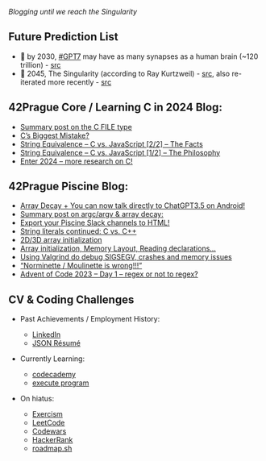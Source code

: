 _Blogging until we reach the Singularity_

## Future Prediction List
- 🤖 by 2030, [#GPT7](https://x.com/search?q=%23GPT7&f=live) may have as many synapses as a human brain (~120 trillion) - [src](https://twitter.com/hodlipson/status/1608887008436555777?lang=en)
- 🦾 2045, The Singularity (according to Ray Kurtzweil) - [src](https://en.wikipedia.org/wiki/The_Singularity_Is_Near), also re-iterated more recently - [src](https://en.wikipedia.org/wiki/The_Singularity_Is_Nearer)

## 42Prague Core / Learning C in 2024 Blog:
- [Summary post on the C FILE type](https://cprogramming2024.wordpress.com/2024/11/26/summary-post-on-the-c-file-type/)
- [C’s Biggest Mistake?](https://cprogramming2024.wordpress.com/2024/01/29/cs-biggest-mistake/)
- [String Equivalence – C vs. JavaScript [2/2] – The Facts](https://cprogramming2024.wordpress.com/2024/01/26/a-a-this-is-false-what-is-this-insanity/)
- [String Equivalence – C vs. JavaScript [1/2] – The Philosophy](https://cprogramming2024.wordpress.com/2024/01/23/string-equivalence-c-vs-javascript-1-2-the-philosophy/)
- [Enter 2024 – more research on C!](https://cprogramming2024.wordpress.com/2024/01/04/enter-2024-more-research-on-c/)

## 42Prague Piscine Blog:
- [Array Decay + You can now talk directly to ChatGPT3.5 on Android!](https://piscine42prague.wordpress.com/2024/01/03/array-decay-you-can-now-talk-directly-to-chatgpt3-5-on-android/)
- [Summary post on argc/argv & array decay:](https://piscine42prague.wordpress.com/2023/12/29/summary-post-on-argc-argv-more-on-decay/)
- [Export your Piscine Slack channels to HTML!](https://piscine42prague.wordpress.com/2023/12/28/export-your-piscine-slack-channels-to-html/)
- [String literals continued: C vs. C++](https://piscine42prague.wordpress.com/2023/12/27/string-literals-continued-c-vs-c/)
- [2D/3D array initialization](https://piscine42prague.wordpress.com/2023/12/19/2d-3d-array-initialization/)
- [Array initialization, Memory Layout, Reading declarations…](https://piscine42prague.wordpress.com/2023/12/18/array-initialization-memory-layout-reading-declarations/)
- [Using Valgrind do debug SIGSEGV, crashes and memory issues](https://piscine42prague.wordpress.com/2023/12/18/using-valgrind-do-debug-sigsegv-crashes-and-memory-issues/)
- [“Norminette / Moulinette is wrong!!!”](https://piscine42prague.wordpress.com/2023/12/03/norminette-moulinette-is-wrong/)
- [Advent of Code 2023 – Day 1 – regex or not to regex?](https://piscine42prague.wordpress.com/2023/12/03/advent-of-code-2023-day-1-regex-or-not-to-regex/)

## CV & Coding Challenges
- Past Achievements / Employment History:
  - [LinkedIn](https://www.linkedin.com/in/orbanbalage)
  - [JSON Résumé](https://registry.jsonresume.org/orbanbalage)

- Currently Learning:
  - [codecademy](https://www.codecademy.com/profiles/orbanbalage)
  - [execute program](https://www.executeprogram.com/)
 
- On hiatus:
  - [Exercism](https://exercism.org/profiles/orbanbalage)
  - [LeetCode](https://leetcode.com/u/orbanbalage/)
  - [Codewars](https://www.codewars.com/users/orbanbalage)
  - [HackerRank](https://www.hackerrank.com/profile/orbanbalage)
  - [roadmap.sh](https://roadmap.sh/u/orbanbalage)
